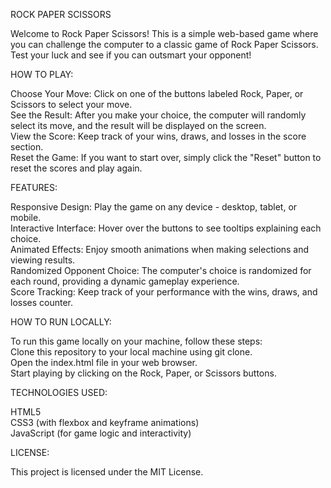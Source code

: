 ROCK PAPER SCISSORS

Welcome to Rock Paper Scissors! This is a simple web-based game where you can challenge the computer to a classic game of Rock Paper Scissors. Test your luck and see if you can outsmart your opponent!

HOW TO PLAY:

Choose Your Move: Click on one of the buttons labeled Rock, Paper, or Scissors to select your move. <br />
See the Result: After you make your choice, the computer will randomly select its move, and the result will be displayed on the screen.<br />
View the Score: Keep track of your wins, draws, and losses in the score section.<br />
Reset the Game: If you want to start over, simply click the "Reset" button to reset the scores and play again.

FEATURES:

Responsive Design: Play the game on any device - desktop, tablet, or mobile.<br />
Interactive Interface: Hover over the buttons to see tooltips explaining each choice.<br />
Animated Effects: Enjoy smooth animations when making selections and viewing results.<br />
Randomized Opponent Choice: The computer's choice is randomized for each round, providing a dynamic gameplay experience.<br />
Score Tracking: Keep track of your performance with the wins, draws, and losses counter.

HOW TO RUN LOCALLY:

To run this game locally on your machine, follow these steps:<br />
Clone this repository to your local machine using git clone.<br />
Open the index.html file in your web browser.<br />
Start playing by clicking on the Rock, Paper, or Scissors buttons.

TECHNOLOGIES USED:

HTML5<br />
CSS3 (with flexbox and keyframe animations)<br />
JavaScript (for game logic and interactivity)

LICENSE:

This project is licensed under the MIT License.
